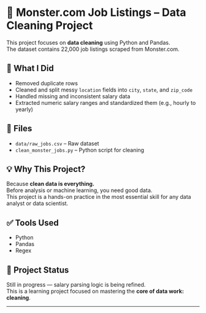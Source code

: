 # 🧹 Monster.com Job Listings – Data Cleaning Project

This project focuses on **data cleaning** using Python and Pandas.  
The dataset contains 22,000 job listings scraped from Monster.com.

## 🔧 What I Did
- Removed duplicate rows
- Cleaned and split messy `location` fields into `city`, `state`, and `zip_code`
- Handled missing and inconsistent salary data
- Extracted numeric salary ranges and standardized them (e.g., hourly to yearly)

## 📁 Files
- `data/raw_jobs.csv` – Raw dataset
- `clean_monster_jobs.py` – Python script for cleaning

## 💡 Why This Project?
Because **clean data is everything.**  
Before analysis or machine learning, you need good data.  
This project is a hands-on practice in the most essential skill for any data analyst or data scientist.

## ✅ Tools Used
- Python
- Pandas
- Regex

## 🚧 Project Status

Still in progress — salary parsing logic is being refined.  
This is a learning project focused on mastering the **core of data work: cleaning**.


---
